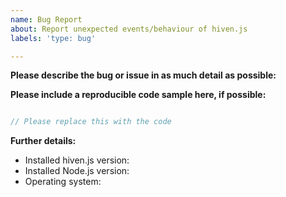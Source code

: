 ```yaml
---
name: Bug Report
about: Report unexpected events/behaviour of hiven.js
labels: 'type: bug'

---
```


**Please describe the bug or issue in as much detail as possible:**


**Please include a reproducible code sample here, if possible:**
```js

// Please replace this with the code

```

**Further details:**
- Installed hiven.js version:
- Installed Node.js version: 
- Operating system: 